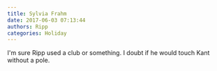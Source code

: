 ```yaml
---
title: Sylvia Frahm
date: 2017-06-03 07:13:44
authors: Ripp
categories: Holiday
---
```


 I'm sure Ripp used a club or something. I doubt if he would touch Kant without a pole.